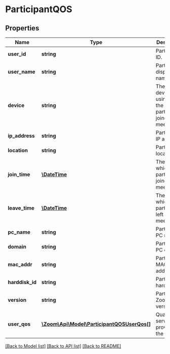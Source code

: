 # ParticipantQOS

## Properties
Name | Type | Description | Notes
------------ | ------------- | ------------- | -------------
**user_id** | **string** | Participant ID. | [optional] 
**user_name** | **string** | Participant display name. | [optional] 
**device** | **string** | The type of device using which the participant joined the meeting. | [optional] 
**ip_address** | **string** | Participant&#39;s IP address. | [optional] 
**location** | **string** | Participant&#39;s location. | [optional] 
**join_time** | [**\DateTime**](\DateTime.md) | The time at which participant joined the meeting. | [optional] 
**leave_time** | [**\DateTime**](\DateTime.md) | The time at which participant left the meeting. | [optional] 
**pc_name** | **string** | Participant&#39;s PC name. | [optional] 
**domain** | **string** | Participant&#39;s PC domain. | [optional] 
**mac_addr** | **string** | Participant&#39;s MAC address. | [optional] 
**harddisk_id** | **string** | Participant&#39;s hard disk ID. | [optional] 
**version** | **string** | Participant&#39;s Zoom Client version. | [optional] 
**user_qos** | [**\Zoom\Api\Model\ParticipantQOSUserQos[]**](ParticipantQOSUserQos.md) | Quality of service provided to the user. | [optional] 

[[Back to Model list]](../README.md#documentation-for-models) [[Back to API list]](../README.md#documentation-for-api-endpoints) [[Back to README]](../README.md)


